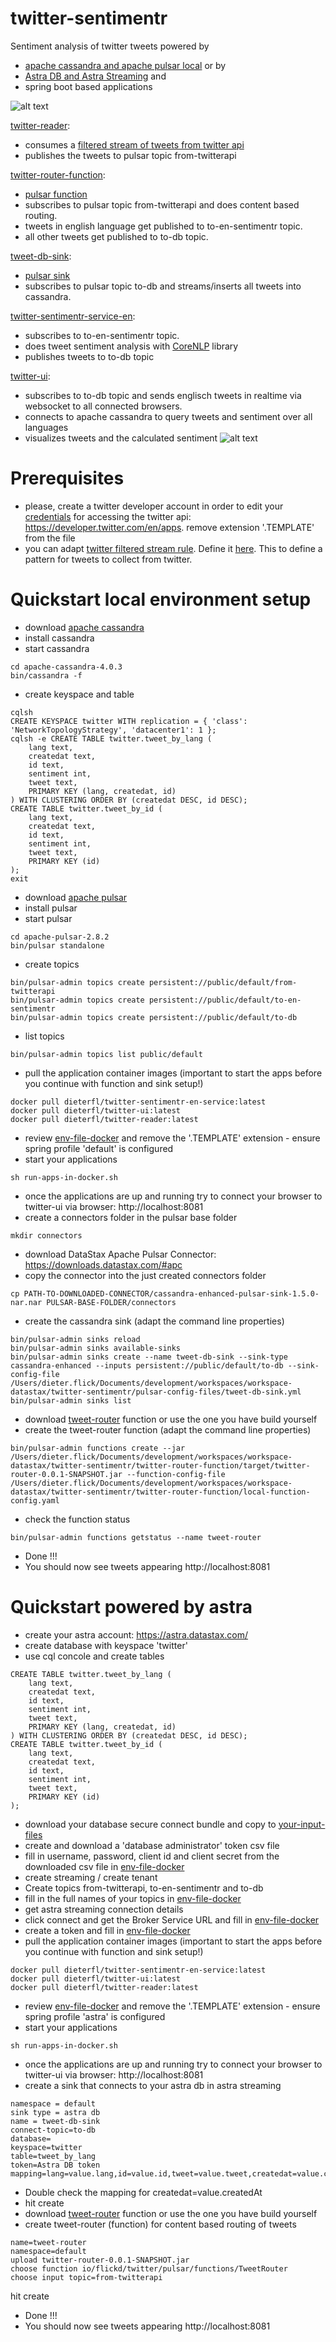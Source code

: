 # twitter-sentimentr

Sentiment analysis of twitter tweets powered by
- [apache cassandra and apache pulsar local](#Quickstart-local-environment-setup) or by
- [Astra DB and Astra Streaming](#Quickstart-powered-by-astra) and
- spring boot based applications

![alt text](/images/twitter-sentimentr.png)

[twitter-reader](/twitter-reader):
- consumes a [filtered stream of tweets from twitter api](https://developer.twitter.com/en/docs/twitter-api/tweets/filtered-stream/integrate/build-a-rule)
- publishes the tweets to pulsar topic from-twitterapi

[twitter-router-function](/twitter-router-function):
- [pulsar function](https://pulsar.apache.org/docs/en/functions-overview/)  
- subscribes to pulsar topic from-twitterapi and does content based routing.
- tweets in english language get published to to-en-sentimentr topic.
- all other tweets get published to to-db topic.

[tweet-db-sink](/pulsar-config-files):
- [pulsar sink](https://pulsar.apache.org/docs/en/io-overview/)  
- subscribes to pulsar topic to-db and streams/inserts all tweets into cassandra.

[twitter-sentimentr-service-en](/twitter-sentimentr-service-en):
- subscribes to to-en-sentimentr topic.
- does tweet sentiment analysis with [CoreNLP](http://nlp.stanford.edu/software/corenlp.shtml) library
- publishes tweets to to-db topic

[twitter-ui](/twitter-ui):
- subscribes to to-db topic and sends englisch tweets in realtime via websocket to all connected browsers.
- connects to apache cassandra to query tweets and sentiment over all languages
- visualizes tweets and the calculated sentiment
![alt text](/images/twitter-ui.png)

# Prerequisites
- please, create a twitter developer account in order to edit your [credentials](your-input-files/twitter-credentials.json.TEMPLATE) for accessing the twitter api:  https://developer.twitter.com/en/apps. remove extension '.TEMPLATE' from the file
- you can adapt [twitter filtered stream rule](https://developer.twitter.com/en/docs/twitter-api/tweets/filtered-stream/integrate/build-a-rule). Define it [here](env-file-docker.TEMPLATE). This to define a pattern for tweets to collect from twitter.   

# Quickstart local environment setup  
- download [apache cassandra](https://dlcdn.apache.org/cassandra/4.0.3/apache-cassandra-4.0.3-bin.tar.gz)
- install cassandra
- start cassandra
```
cd apache-cassandra-4.0.3
bin/cassandra -f
```
- create keyspace and table
```
cqlsh
CREATE KEYSPACE twitter WITH replication = { 'class': 'NetworkTopologyStrategy', 'datacenter1': 1 };
cqlsh -e CREATE TABLE twitter.tweet_by_lang (
    lang text,
    createdat text,
    id text,
    sentiment int,
    tweet text,
    PRIMARY KEY (lang, createdat, id)
) WITH CLUSTERING ORDER BY (createdat DESC, id DESC);
CREATE TABLE twitter.tweet_by_id (
    lang text,
    createdat text,
    id text,
    sentiment int,
    tweet text,
    PRIMARY KEY (id)
);
exit
```
- download [apache pulsar](https://archive.apache.org/dist/pulsar/pulsar-2.8.2/apache-pulsar-2.8.2-bin.tar.gz)
- install pulsar   
- start pulsar
```
cd apache-pulsar-2.8.2
bin/pulsar standalone
```
- create topics
```
bin/pulsar-admin topics create persistent://public/default/from-twitterapi
bin/pulsar-admin topics create persistent://public/default/to-en-sentimentr
bin/pulsar-admin topics create persistent://public/default/to-db
```
- list topics
```
bin/pulsar-admin topics list public/default
```
- pull the application container images (important to start the apps before you continue with function and sink setup!)
```
docker pull dieterfl/twitter-sentimentr-en-service:latest
docker pull dieterfl/twitter-ui:latest
docker pull dieterfl/twitter-reader:latest
```
- review [env-file-docker](env-file-docker.TEMPLATE) and remove the '.TEMPLATE' extension - ensure spring profile 'default' is configured
- start your applications
```
sh run-apps-in-docker.sh
```
- once the applications are up and running try to connect your browser to twitter-ui via browser: http://localhost:8081
- create a connectors folder in the pulsar base folder
```
mkdir connectors
```
- download DataStax Apache Pulsar Connector: https://downloads.datastax.com/#apc
- copy the connector into the just created connectors folder
```
cp PATH-TO-DOWNLOADED-CONNECTOR/cassandra-enhanced-pulsar-sink-1.5.0-nar.nar PULSAR-BASE-FOLDER/connectors
```
- create the cassandra sink (adapt the command line properties)
```
bin/pulsar-admin sinks reload
bin/pulsar-admin sinks available-sinks
bin/pulsar-admin sinks create --name tweet-db-sink --sink-type cassandra-enhanced --inputs persistent://public/default/to-db --sink-config-file /Users/dieter.flick/Documents/development/workspaces/workspace-datastax/twitter-sentimentr/pulsar-config-files/tweet-db-sink.yml
bin/pulsar-admin sinks list
```
- download [tweet-router](https://github.com/difli/twitter-sentimentr/releases/download/v1.0.0/twitter-router-0.0.1-SNAPSHOT.jar) function or use the one you have build yourself
- create the tweet-router function (adapt the command line properties)
```
bin/pulsar-admin functions create --jar /Users/dieter.flick/Documents/development/workspaces/workspace-datastax/twitter-sentimentr/twitter-router-function/target/twitter-router-0.0.1-SNAPSHOT.jar --function-config-file /Users/dieter.flick/Documents/development/workspaces/workspace-datastax/twitter-sentimentr/twitter-router-function/local-function-config.yaml 
```
- check the function status
```
bin/pulsar-admin functions getstatus --name tweet-router
```
- Done !!!
- You should now see tweets appearing http://localhost:8081  

# Quickstart powered by astra   
- create your astra account: https://astra.datastax.com/
- create database with keyspace 'twitter'
- use cql concole and create tables
```
CREATE TABLE twitter.tweet_by_lang (
    lang text,
    createdat text,
    id text,
    sentiment int,
    tweet text,
    PRIMARY KEY (lang, createdat, id)
) WITH CLUSTERING ORDER BY (createdat DESC, id DESC);
CREATE TABLE twitter.tweet_by_id (
    lang text,
    createdat text,
    id text,
    sentiment int,
    tweet text,
    PRIMARY KEY (id)
);
```
- download your database secure connect bundle and copy to [your-input-files](your-input-files)
- create and download a 'database administrator' token csv file
- fill in username, password, client id and client secret from the downloaded csv file in [env-file-docker](env-file-docker.TEMPLATE)
- create streaming / create tenant
- Create topics from-twitterapi, to-en-sentimentr and to-db
- fill in the full names of your topics in [env-file-docker](env-file-docker)
- get astra streaming connection details
- click connect and get the Broker Service URL and fill in [env-file-docker](env-file-docker)
- create a token and fill in [env-file-docker](env-file-docker)
- pull the application container images (important to start the apps before you continue with function and sink setup!)
```
docker pull dieterfl/twitter-sentimentr-en-service:latest
docker pull dieterfl/twitter-ui:latest
docker pull dieterfl/twitter-reader:latest
```
- review [env-file-docker](env-file-docker.TEMPLATE) and remove the '.TEMPLATE' extension - ensure spring profile 'astra' is configured
- start your applications
```
sh run-apps-in-docker.sh
```
- once the applications are up and running try to connect your browser to twitter-ui via browser: http://localhost:8081
- create a sink that connects to your astra db in astra streaming
```
namespace = default
sink type = astra db
name = tweet-db-sink
connect-topic=to-db
database=
keyspace=twitter
table=tweet_by_lang
token=Astra DB token
mapping=lang=value.lang,id=value.id,tweet=value.tweet,createdat=value.createdAt,sentiment=value.sentiment
```
- Double check the mapping for createdat=value.createdAt
- hit create
- download [tweet-router](https://github.com/difli/twitter-sentimentr/releases/download/v1.0.0/twitter-router-0.0.1-SNAPSHOT.jar) function or use the one you have build yourself
- create tweet-router (function) for content based routing of tweets
```
name=tweet-router
namespace=default
upload twitter-router-0.0.1-SNAPSHOT.jar
choose function io/flickd/twitter/pulsar/functions/TweetRouter
choose input topic=from-twitterapi
```
hit create

- Done !!!
- You should now see tweets appearing http://localhost:8081  
